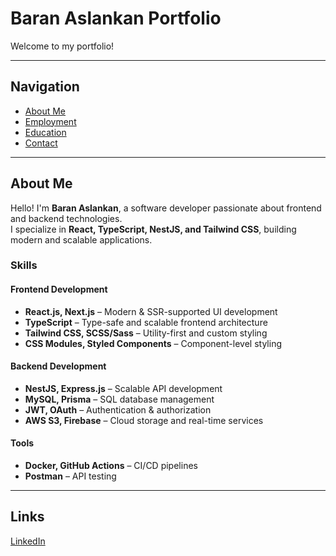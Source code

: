 # Baran Aslankan Portfolio

Welcome to my portfolio!

---

## Navigation  
- [About Me](index.md)  
- [Employment](employment.md)  
- [Education](education.md)  
- [Contact](contact.md)  

---

## About Me  

Hello! I'm **Baran Aslankan**, a software developer passionate about frontend and backend technologies.  
I specialize in **React, TypeScript, NestJS, and Tailwind CSS**, building modern and scalable applications.  

### Skills  
#### **Frontend Development**  
- **React.js, Next.js** – Modern & SSR-supported UI development  
- **TypeScript** – Type-safe and scalable frontend architecture  
- **Tailwind CSS, SCSS/Sass** – Utility-first and custom styling  
- **CSS Modules, Styled Components** – Component-level styling  


#### **Backend Development**  
- **NestJS, Express.js** – Scalable API development  
- **MySQL, Prisma** – SQL database management  
- **JWT, OAuth** – Authentication & authorization  
- **AWS S3, Firebase** – Cloud storage and real-time services

#### **Tools**
- **Docker, GitHub Actions** – CI/CD pipelines  
- **Postman** – API testing 

---

## Links  
[LinkedIn](https://www.linkedin.com/in/baran-aslankan-220a23196/)  
